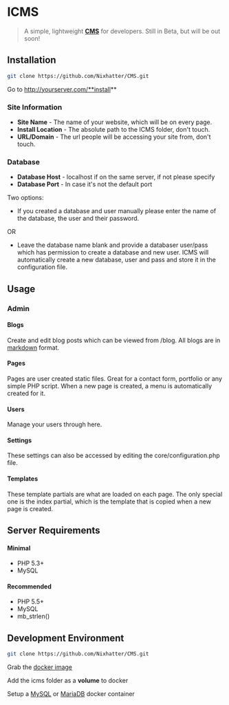 # ICMS
> A simple, lightweight **[CMS](https://en.wikipedia.org/wiki/Content_management_system)** for developers. Still in Beta, but will be out soon!

## Installation
```sh
git clone https://github.com/Nixhatter/CMS.git
```
Go to http://yourserver.com/**install**

### Site Information
* **Site Name** - The name of your website, which will be on every page.
* **Install Location** - The absolute path to the ICMS folder, don't touch.
* **URL/Domain** - The url people will be accessing your site from, don't touch.

### Database
* **Database Host** - localhost if on the same server, if not please specify
* **Database Port** - In case it's not the default port

Two options:

* If you created a database and user manually please enter the name of the database, the user and their password.

OR

* Leave the database name blank and provide a databaser user/pass which has permission to create a database and new user. ICMS will automatically create a new database, user and pass and store it in the configuration file.

## Usage

### Admin
#### Blogs
Create and edit blog posts which can be viewed from /blog. All blogs are in [markdown](http://parsedown.org/demo) format.
#### Pages
Pages are user created static files. Great for a contact form, portfolio or any simple PHP script. When a new page is created, a menu is automatically created for it.
#### Users
Manage your users through here. 
#### Settings
These settings can also be accessed by editing the core/configuration.php file.
#### Templates
These template partials are what are loaded on each page. The only special one is the index partial, which is the template that is copied when a new page is created.

## Server Requirements
#### Minimal
- PHP 5.3+ 
- MySQL

#### Recommended
- PHP 5.5+ 
- MySQL
- mb_strlen()

## Development Environment
```sh
git clone https://github.com/Nixhatter/CMS.git
```
Grab the [docker image](https://hub.docker.com/r/nixhatter/icms-docker/)

Add the icms folder as a **volume** to docker

Setup a [MySQL](https://hub.docker.com/_/mysql/) or [MariaDB](https://hub.docker.com/_/mariadb/) docker container

